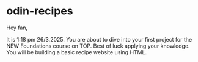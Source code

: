 # odin-recipes
Hey fan,
 
 It is 1:18 pm 26/3.2025. You are about to dive into your first project
 for the NEW Foundations course on TOP. Best of luck applying your knowledge. You
 will be building a basic recipe website using HTML.